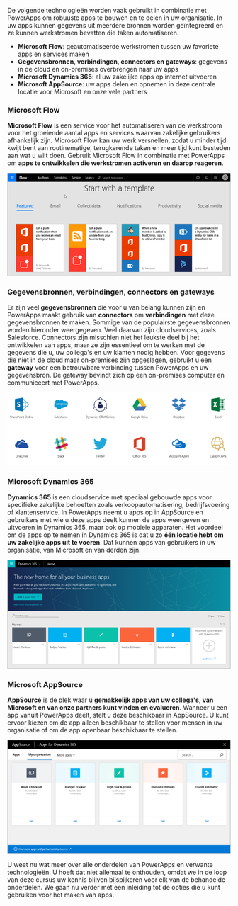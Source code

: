 De volgende technologieën worden vaak gebruikt in combinatie met PowerApps om robuuste apps te bouwen en te delen in uw organisatie. In uw apps kunnen gegevens uit meerdere bronnen worden geïntegreerd en ze kunnen werkstromen bevatten die taken automatiseren. 

* **Microsoft Flow**: geautomatiseerde werkstromen tussen uw favoriete apps en services maken
* **Gegevensbronnen, verbindingen, connectors en gateways**: gegevens in de cloud en on-premises overbrengen naar uw apps
* **Microsoft Dynamics 365**: al uw zakelijke apps op internet uitvoeren
* **Microsoft AppSource**: uw apps delen en opnemen in deze centrale locatie voor Microsoft en onze vele partners

### <a name="microsoft-flow"></a>Microsoft Flow
**Microsoft Flow** is een service voor het automatiseren van de werkstroom voor het groeiende aantal apps en services waarvan zakelijke gebruikers afhankelijk zijn. Microsoft Flow kan uw werk versnellen, zodat u minder tijd kwijt bent aan routinematige, terugkerende taken en meer tijd kunt besteden aan wat u wilt doen. Gebruik Microsoft Flow in combinatie met PowerApps om **apps te ontwikkelen die werkstromen activeren en daarop reageren**.

![Microsoft Flow](./media/learning-powerapps-parts/powerapps-flow.png)

### <a name="data-sources-connections-and-connectors-and-gateways"></a>Gegevensbronnen, verbindingen, connectors en gateways
Er zijn veel **gegevensbronnen** die voor u van belang kunnen zijn en PowerApps maakt gebruik van **connectors** om **verbindingen** met deze gegevensbronnen te maken. Sommige van de populairste gegevensbronnen worden hieronder weergegeven. Veel daarvan zijn cloudservices, zoals Salesforce. Connectors zijn misschien niet het leukste deel bij het ontwikkelen van apps, maar ze zijn essentieel om te werken met de gegevens die u, uw collega's en uw klanten nodig hebben. Voor gegevens die niet in de cloud maar on-premises zijn opgeslagen, gebruikt u een **gateway** voor een betrouwbare verbinding tussen PowerApps en uw gegevensbron. De gateway bevindt zich op een on-premises computer en communiceert met PowerApps.

![Gegevensbronnen en connectors voor PowerApps](./media/learning-powerapps-parts/powerapps-data.png)

### <a name="microsoft-dynamics-365"></a>Microsoft Dynamics 365
**Dynamics 365** is een cloudservice met speciaal gebouwde apps voor specifieke zakelijke behoeften zoals verkoopautomatisering, bedrijfsvoering of klantenservice. In PowerApps neemt u apps op in AppSource en gebruikers met wie u deze apps deelt kunnen de apps weergeven en uitvoeren in Dynamics 365, maar ook op mobiele apparaten. Het voordeel om de apps op te nemen in Dynamics 365 is dat u zo **één locatie hebt om uw zakelijke apps uit te voeren**. Dat kunnen apps van gebruikers in uw organisatie, van Microsoft en van derden zijn.

![Microsoft Dynamics 365](./media/learning-powerapps-parts/powerapps-dynamics.png)

### <a name="microsoft-appsource"></a>Microsoft AppSource
**AppSource** is de plek waar u **gemakkelijk apps van uw collega's, van Microsoft en van onze partners kunt vinden en evalueren**. Wanneer u een app vanuit PowerApps deelt, stelt u deze beschikbaar in AppSource. U kunt ervoor kiezen om de app alleen beschikbaar te stellen voor mensen in uw organisatie of om de app openbaar beschikbaar te stellen.

![Microsoft AppSource](./media/learning-powerapps-parts/powerapps-appsource.png)

U weet nu wat meer over alle onderdelen van PowerApps en verwante technologieën. U hoeft dat niet allemaal te onthouden, omdat we in de loop van deze cursus uw kennis blijven bijspijkeren voor elk van de behandelde onderdelen. We gaan nu verder met een inleiding tot de opties die u kunt gebruiken voor het maken van apps.

